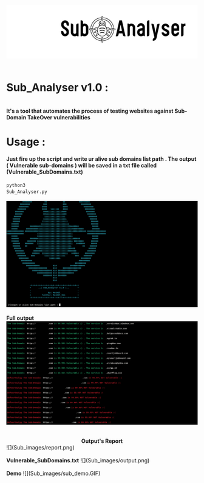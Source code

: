![](Sub_images/sub_logo.jpg)  <br>
<br>

# Sub_Analyser v1.0 :

<br><b>It's a tool that automates the process of testing websites against Sub-Domain TakeOver vulnerabilities</b>
<br>

# Usage :
<b>Just fire up the script and write ur alive sub domains list path . The output ( Vulnerable sub-domains ) will be saved in a txt file called (Vulnerable_SubDomains.txt)</b><br><br>
<code>python3 Sub_Analyser.py</code>
<br>
<br>
![](Sub_images/Front.png)  <br><br>
<b> Full output </b>
![](Sub_images/results.png)  <br><br>
<center><b> Output's Report </b><br></center>
![](Sub_images/report.png)  <br><br>
<b>Vulnerable_SubDomains.txt</b>
![](Sub_images/output.png)  <br><br>
<b>Demo</b>
![](Sub_images/sub_demo.GIF)  <br>
